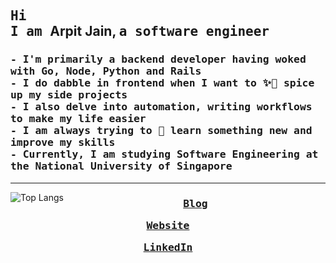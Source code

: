 <h2>
  <samp>
    Hi
  </samp> <br />
  <samp>
    I am </samp>Arpit Jain,
  <samp>a software engineer
  </samp>
</h2>

<h3>
  <samp>
  - I'm primarily a backend developer having woked with Go, Node, Python and Rails <br>
  - I do dabble in frontend when I want to ✨💅 spice up my side projects <br>
  - I also delve into automation, writing workflows to make my life easier <br>
  - I am always trying to 🌱 learn something new and improve my skills <br>
  - Currently, I am studying Software Engineering at the National University of Singapore
  <samp>
  </h3>
<hr>


<img src="https://github-readme-stats-antimatter96.vercel.app/api/top-langs/?username=antimatter96&layout=compact&hide_border=false&con_color=58A6FF&text_color=8B949E&bg_color=0D1117&show_icons=true&langs_count=5&cache_seconds=432000&exclude_repo=none&hide=jupyter%20notebook,css" alt="Top Langs" align="left">

<h3>
  <samp>
  <p align="center">
    <a href="https://arpit.space/blog">Blog</a>
  </p>
  <p align="center">
      <a href="https://arpit.space/">Website</a>
  </p>
  <p align="center">
      <a href="https://www.linkedin.com/in/mearpitjain/">LinkedIn</a>
  </p>
  </samp>
<h3>
